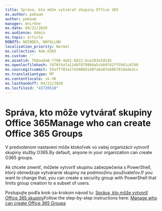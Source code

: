```yaml
---
title: Správa, kto môže vytvárať skupiny Office 365
ms.author: pebaum
author: pebaum
manager: mnirkhe
ms.date: 04/21/2020
ms.audience: Admin
ms.topic: article
ROBOTS: NOINDEX, NOFOLLOW
localization_priority: Normal
ms.collection: Adm_O365
ms.custom: ''
ms.assetid: f68aada0-7700-4e61-b822-6ce203afd145
ms.openlocfilehash: f476f4afa11d8f87988da5cb84fd2ff5941c67d0
ms.sourcegitcommit: 55eff703a17e500681d8fa6a87eb067019ade3cc
ms.translationtype: MT
ms.contentlocale: sk-SK
ms.lasthandoff: 04/22/2020
ms.locfileid: "43720518"
---
```

# <a name="manage-who-can-create-office-365-groups"></a><span data-ttu-id="17f95-102">Správa, kto môže vytvárať skupiny Office 365</span><span class="sxs-lookup"><span data-stu-id="17f95-102">Manage who can create Office 365 Groups</span></span>

<span data-ttu-id="17f95-103">V predvolenom nastavení môže ktokoľvek vo vašej organizácii vytvoriť skupiny služby O365.</span><span class="sxs-lookup"><span data-stu-id="17f95-103">By default, anyone in your organization can create O365 groups.</span></span>
  
<span data-ttu-id="17f95-104">Ak chcete zmeniť, môžete vytvoriť skupinu zabezpečenia s PowerShell, ktorý obmedzuje vytváranie skupiny na podmnožinu používateľov.</span><span class="sxs-lookup"><span data-stu-id="17f95-104">If you want to change that, you can create a security group with PowerShell that limits group creation to a subset of users.</span></span>
  
<span data-ttu-id="17f95-105">Postupujte podľa krok-za-krokom návod tu: [Správa, kto môže vytvoriť Office 365 skupiny](https://docs.microsoft.com/office365/admin/create-groups/manage-creation-of-groups)</span><span class="sxs-lookup"><span data-stu-id="17f95-105">Follow the step-by-step instructions here: [Manage who can create Office 365 Groups](https://docs.microsoft.com/office365/admin/create-groups/manage-creation-of-groups)</span></span>
  

